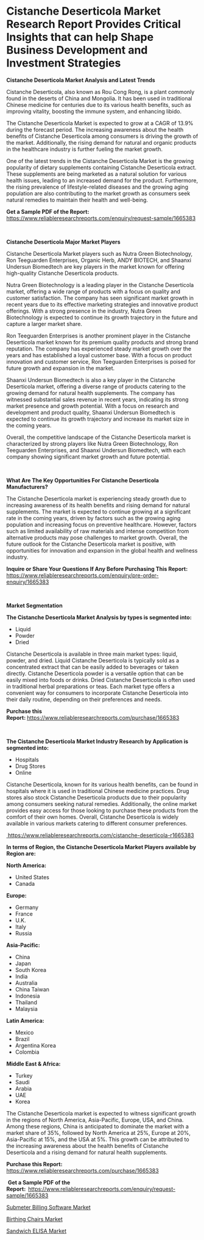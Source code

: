 <p><h1>Cistanche Deserticola Market Research Report Provides Critical Insights that can help Shape Business Development and Investment Strategies</h1></p><p><strong>Cistanche Deserticola Market Analysis and Latest Trends</strong></p>
<p><p>Cistanche Deserticola, also known as Rou Cong Rong, is a plant commonly found in the deserts of China and Mongolia. It has been used in traditional Chinese medicine for centuries due to its various health benefits, such as improving vitality, boosting the immune system, and enhancing libido.</p><p>The Cistanche Deserticola Market is expected to grow at a CAGR of 13.9% during the forecast period. The increasing awareness about the health benefits of Cistanche Deserticola among consumers is driving the growth of the market. Additionally, the rising demand for natural and organic products in the healthcare industry is further fueling the market growth.</p><p>One of the latest trends in the Cistanche Deserticola Market is the growing popularity of dietary supplements containing Cistanche Deserticola extract. These supplements are being marketed as a natural solution for various health issues, leading to an increased demand for the product. Furthermore, the rising prevalence of lifestyle-related diseases and the growing aging population are also contributing to the market growth as consumers seek natural remedies to maintain their health and well-being.</p></p>
<p><strong>Get a Sample PDF of the Report:&nbsp;</strong> <a href="https://www.reliableresearchreports.com/enquiry/request-sample/1665383">https://www.reliableresearchreports.com/enquiry/request-sample/1665383</a></p>
<p>&nbsp;</p>
<p><strong>Cistanche Deserticola Major Market Players</strong></p>
<p><p>Cistanche Deserticola Market players such as Nutra Green Biotechnology, Ron Teeguarden Enterprises, Organic Herb, ANDY BIOTECH, and Shaanxi Undersun Biomedtech are key players in the market known for offering high-quality Cistanche Deserticola products.</p><p>Nutra Green Biotechnology is a leading player in the Cistanche Deserticola market, offering a wide range of products with a focus on quality and customer satisfaction. The company has seen significant market growth in recent years due to its effective marketing strategies and innovative product offerings. With a strong presence in the industry, Nutra Green Biotechnology is expected to continue its growth trajectory in the future and capture a larger market share.</p><p>Ron Teeguarden Enterprises is another prominent player in the Cistanche Deserticola market known for its premium quality products and strong brand reputation. The company has experienced steady market growth over the years and has established a loyal customer base. With a focus on product innovation and customer service, Ron Teeguarden Enterprises is poised for future growth and expansion in the market.</p><p>Shaanxi Undersun Biomedtech is also a key player in the Cistanche Deserticola market, offering a diverse range of products catering to the growing demand for natural health supplements. The company has witnessed substantial sales revenue in recent years, indicating its strong market presence and growth potential. With a focus on research and development and product quality, Shaanxi Undersun Biomedtech is expected to continue its growth trajectory and increase its market size in the coming years.</p><p>Overall, the competitive landscape of the Cistanche Deserticola market is characterized by strong players like Nutra Green Biotechnology, Ron Teeguarden Enterprises, and Shaanxi Undersun Biomedtech, with each company showing significant market growth and future potential.</p></p>
<p>&nbsp;</p>
<p><strong>What Are The Key Opportunities For Cistanche Deserticola Manufacturers?</strong></p>
<p><p>The Cistanche Deserticola market is experiencing steady growth due to increasing awareness of its health benefits and rising demand for natural supplements. The market is expected to continue growing at a significant rate in the coming years, driven by factors such as the growing aging population and increasing focus on preventive healthcare. However, factors such as limited availability of raw materials and intense competition from alternative products may pose challenges to market growth. Overall, the future outlook for the Cistanche Deserticola market is positive, with opportunities for innovation and expansion in the global health and wellness industry.</p></p>
<p><strong>Inquire or Share Your Questions If Any Before Purchasing This Report:</strong> <a href="https://www.reliableresearchreports.com/enquiry/pre-order-enquiry/1665383">https://www.reliableresearchreports.com/enquiry/pre-order-enquiry/1665383</a></p>
<p>&nbsp;</p>
<p><strong>Market Segmentation</strong></p>
<p><strong>The Cistanche Deserticola Market Analysis by types is segmented into:</strong></p>
<p><ul><li>Liquid</li><li>Powder</li><li>Dried</li></ul></p>
<p><p>Cistanche Deserticola is available in three main market types: liquid, powder, and dried. Liquid Cistanche Deserticola is typically sold as a concentrated extract that can be easily added to beverages or taken directly. Cistanche Deserticola powder is a versatile option that can be easily mixed into foods or drinks. Dried Cistanche Deserticola is often used in traditional herbal preparations or teas. Each market type offers a convenient way for consumers to incorporate Cistanche Deserticola into their daily routine, depending on their preferences and needs.</p></p>
<p><strong>Purchase this Report:&nbsp;</strong><a href="https://www.reliableresearchreports.com/purchase/1665383">https://www.reliableresearchreports.com/purchase/1665383</a></p>
<p>&nbsp;</p>
<p><strong>The Cistanche Deserticola Market Industry Research by Application is segmented into:</strong></p>
<p><ul><li>Hospitals</li><li>Drug Stores</li><li>Online</li></ul></p>
<p><p>Cistanche Deserticola, known for its various health benefits, can be found in hospitals where it is used in traditional Chinese medicine practices. Drug stores also stock Cistanche Deserticola products due to their popularity among consumers seeking natural remedies. Additionally, the online market provides easy access for those looking to purchase these products from the comfort of their own homes. Overall, Cistanche Deserticola is widely available in various markets catering to different consumer preferences.</p></p>
<p><a href="https://www.reliableresearchreports.com/cistanche-deserticola-r1665383">&nbsp;https://www.reliableresearchreports.com/cistanche-deserticola-r1665383</a></p>
<p><strong>In terms of Region, the Cistanche Deserticola Market Players available by Region are:</strong></p>
<p>
    <p> <strong> North America: </strong>
        <ul>
            <li>United States</li>
            <li>Canada</li>
        </ul>
        </p> 
    <p> <strong> Europe: </strong>
        <ul>
            <li>Germany</li>
            <li>France</li>
            <li>U.K.</li>
            <li>Italy</li>
            <li>Russia</li>
        </ul>
        </p> 
    <p> <strong> Asia-Pacific: </strong>
        <ul>
            <li>China</li>
            <li>Japan</li>
            <li>South Korea</li>
            <li>India</li>
            <li>Australia</li>
            <li>China Taiwan</li>
            <li>Indonesia</li>
            <li>Thailand</li>
            <li>Malaysia</li>
        </ul>
        </p> 
    <p> <strong> Latin America: </strong>
        <ul>
            <li>Mexico</li>
            <li>Brazil</li>
            <li>Argentina Korea</li>
            <li>Colombia</li>
        </ul>
        </p> 
    <p> <strong> Middle East & Africa: </strong>
        <ul>
            <li>Turkey</li>
            <li>Saudi</li>
            <li>Arabia</li>
            <li>UAE</li>
            <li>Korea</li>
        </ul>
    </p>
    </p>
<p><p>The Cistanche Deserticola market is expected to witness significant growth in the regions of North America, Asia-Pacific, Europe, USA, and China. Among these regions, China is anticipated to dominate the market with a market share of 35%, followed by North America at 25%, Europe at 20%, Asia-Pacific at 15%, and the USA at 5%. This growth can be attributed to the increasing awareness about the health benefits of Cistanche Deserticola and a rising demand for natural health supplements.</p></p>
<p><strong>Purchase this Report: </strong><a href="https://www.reliableresearchreports.com/purchase/1665383">https://www.reliableresearchreports.com/purchase/1665383</a></p>
<p>&nbsp;<strong>Get a Sample PDF of the Report:&nbsp;&nbsp;</strong><a href="https://www.reliableresearchreports.com/enquiry/request-sample/1665383">https://www.reliableresearchreports.com/enquiry/request-sample/1665383</a></p>
<p><strong></strong></p>
<p><p><a href="https://medium.com/@mikebauch47/decoding-submeter-billing-software-market-metrics-market-share-trends-and-growth-patterns-8e4f99e95a35">Submeter Billing Software Market</a></p><p><a href="https://view.publitas.com/reportprime-1/birthing-chairs-market-insights-into-market-cagr-market-trends-and-growth-strategies/">Birthing Chairs Market</a></p><p><a href="https://view.publitas.com/reportprime-1/sandwich-elisa-market-size-market-outlook-and-market-forecast-2024-to-2031/">Sandwich ELISA Market</a></p></p>